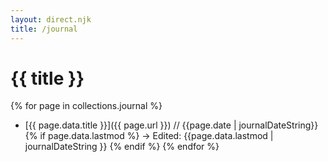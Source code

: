 ```yaml
---
layout: direct.njk
title: /journal
---
```


# {{ title }}

{% for page in collections.journal %}
- [{{ page.data.title }}]({{ page.url }}) 
// {{page.date | journalDateString}} {% if page.data.lastmod %} -> Edited: {{page.data.lastmod | journalDateString }} {% endif %}
{% endfor %}
